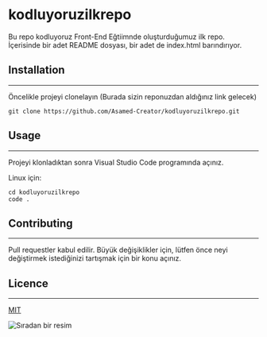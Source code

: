 # kodluyoruzilkrepo

Bu repo kodluyoruz Front-End Eğtiimnde oluşturduğumuz ilk repo. İçerisinde bir adet README dosyası, bir adet de index.html barındırıyor. 


## Installation 
***

Öncelikle projeyi clonelayın (Burada sizin reponuzdan aldığınız link gelecek)

```
git clone https://github.com/Asamed-Creator/kodluyoruzilkrepo.git
```

## Usage 
***

Projeyi klonladıktan sonra Visual Studio Code programında açınız.

Linux için:
```
cd kodluyoruzilkrepo
code . 
```



## Contributing
***

Pull requestler kabul edilir. Büyük değişiklikler için, lütfen önce neyi değiştirmek istediğinizi tartışmak için bir konu açınız.

## Licence 
***

[MIT](https://choosealicense.com/licenses/mit/)


![Sıradan bir resim](https://picsum.photos/id/237/200/300)